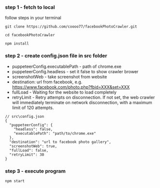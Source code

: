 ### step 1 - fetch to local

follow steps in your terminal

```
git clone https://github.com/coooo77/facebookPhotoCrawler.git

cd facebookPhotoCrawler

npm install
```

### step 2 - create config.json file in src folder

- puppeteerConfig.executablePath - path of chrome.exe
- puppeteerConfig.headless - set it false to show crawler brower
- screenshotWeb - take screenshot from website
- destination: url from facebook, e.g. https://www.facebook.com/photo.php?fbid=XXX&set=XXX
- fullLoad - Waiting for the website to load completely
- retryLimit - Retry attempts on disconnection. If not set, the web crawler will immediately terminate on network disconnection, with a maximum limit of 120 attempts.

```
// src\config.json
{
  "puppeteerConfig": {
    "headless": false,
    "executablePath": "path/to/chrome.exe"
  },
  "destination": "url to facebook photo gallery",
  "screenshotWeb": true,
  "fullLoad": false,
  "retryLimit": 30
}
```

### step 3 - execute program

```
npm start
```
